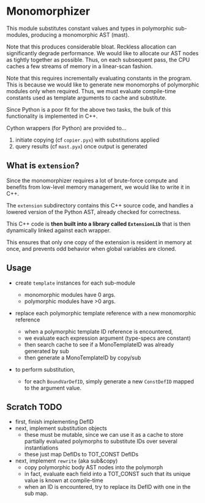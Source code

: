 # Monomorphizer

This module substitutes constant values and types in polymorphic sub-modules,
producing a monomorphic AST (mast).

Note that this produces considerable bloat. 
Reckless allocation can significantly degrade performance.
We would like to allocate our AST nodes as tightly together as possible.
Thus, on each subsequent pass, the CPU caches a few streams of memory in a 
linear-scan fashion.

Note that this requires incrementally evaluating constants in the program.
This is because we would like to generate new monomorphs of polymorphic modules
only when required. 
Thus, we must evaluate compile-time constants used as template arguments to
cache and substitute.

Since Python is a poor fit for the above two tasks, the bulk of this 
functionality is implemented in C++.

Cython wrappers (for Python) are provided to...
1. initiate copying (cf `copier.pyx`) with substitutions applied
2. query results (cf `mast.pyx`) once output is generated

## What is `extension`?

Since the monomorphizer requires a lot of brute-force compute and benefits from
low-level memory management, we would like to write it in C++.

The `extension` subdirectory contains this C++ source code, and handles
a lowered version of the Python AST, already checked for correctness.

This C++ code is **then built into a library called `ExtensionLib`** that is
then dynamically linked against each wrapper.

This ensures that only one copy of the extension is resident in memory at once,
and prevents odd behavior when global variables are cloned.

## Usage

- create `template` instances for each sub-module
  - monomorphic modules have 0 args.
  - polymorphic modules have >0 args.

- replace each polymorphic template reference with a new monomorphic reference
  - when a polymorphic template ID reference is encountered,
  - we evaluate each expression argument (type-specs are constant)
  - then search cache to see if a MonoTemplateID was already generated by sub
  - then generate a MonoTemplateID by copy/sub

- to perform substitution,
  - for each `BoundVarDefID`, simply generate a new `ConstDefID` mapped to the
    argument value.


## Scratch TODO

- first, finish implementing DefID
- next, implement substitution objects
  - these must be mutable, since we can use it as a cache to store partially
    evaluated polymorphs to substitute IDs over several instantiations
  - these just map DefIDs to TOT_CONST DefIDs
- next, implement `rewrite` (aka sub&copy)
  - copy polymorphic body AST nodes into the polymorph
  - in fact, evaluate each field into a TOT_CONST such that its unique value is
    known at compile-time
  - when an ID is encountered, try to replace its DefID with one in the sub map.
